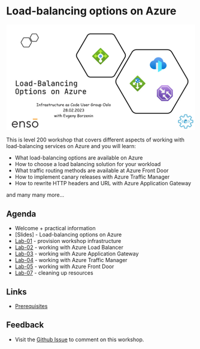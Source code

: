 # Load-balancing options on Azure

![logo](images/logo.jpg)

This is level 200 workshop that covers different aspects of working with load-balancing services on Azure and you will learn:

* What load-balancing options are available on Azure
* How to choose a load balancing solution for your workload
* What traffic routing methods are available at Azure Front Door
* How to implement canary releases with Azure Traffic Manager
* How to rewrite HTTP headers and URL with Azure Application Gateway

and many many more...

## Agenda
 
* Welcome + practical information
* [Slides] - Load-balancing options on Azure
* [Lab-01](labs/lab-01/readme.md) - provision workshop infrastructure
* [Lab-02](labs/lab-02/readme.md) - working with Azure Load Balancer
* [Lab-03](labs/lab-03/readme.md) - working with Azure Application Gateway
* [Lab-04](labs/lab-04/readme.md) - working with Azure Traffic Manager
* [Lab-05](labs/lab-05/readme.md) - working with Azure Front Door
* [Lab-07](labs/lab-07/readme.md) - cleaning up resources
  
## Links

* [Prerequisites](prerequisites.md)


## Feedback

* Visit the [Github Issue](https://github.com/evgenyb/iac-workshops/issues/4) to comment on this workshop. 
